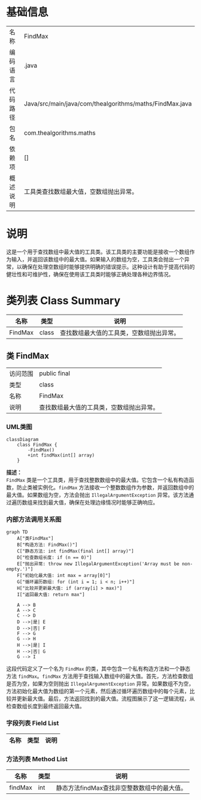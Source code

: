 # 基础信息

|      |      |
|------|------|
| 名称 | FindMax |
| 编码语言 | .java |
| 代码路径 | Java/src/main/java/com/thealgorithms/maths/FindMax.java |
| 包名 | com.thealgorithms.maths |
| 依赖项 | [] |
| 概述说明 | 工具类查找数组最大值，空数组抛出异常。 |

# 说明

这是一个用于查找数组中最大值的工具类。该工具类的主要功能是接收一个数组作为输入，并返回该数组中的最大值。如果输入的数组为空，工具类会抛出一个异常，以确保在处理空数组时能够提供明确的错误提示。这种设计有助于提高代码的健壮性和可维护性，确保在使用该工具类时能够正确处理各种边界情况。

# 类列表 Class Summary

| 名称   | 类型  | 说明 |
|-------|------|-------------|
| FindMax | class | 查找数组最大值的工具类，空数组抛出异常。 |



## 类 FindMax

|      |      |
|------|------|
| 访问范围 | public final |
| 类型 | class |
| 名称 | FindMax |
| 说明 | 查找数组最大值的工具类，空数组抛出异常。 |


### UML类图

```mermaid
classDiagram
    class FindMax {
        -FindMax()
        +int findMax(int[] array)
    }
```

**描述：**  
`FindMax` 类是一个工具类，用于查找整数数组中的最大值。它包含一个私有构造函数，防止类被实例化。`findMax` 方法接收一个整数数组作为参数，并返回数组中的最大值。如果数组为空，方法会抛出 `IllegalArgumentException` 异常。该方法通过遍历数组来找到最大值，确保在处理边缘情况时能够正确响应。


### 内部方法调用关系图

```mermaid
graph TD
    A["类FindMax"]
    B["构造方法: FindMax()"]
    C["静态方法: int findMax(final int[] array)"]
    D["检查数组长度: if (n == 0)"]
    E["抛出异常: throw new IllegalArgumentException('Array must be non-empty.')"]
    F["初始化最大值: int max = array[0]"]
    G["循环遍历数组: for (int i = 1; i < n; i++)"]
    H["比较并更新最大值: if (array[i] > max)"]
    I["返回最大值: return max"]

    A --> B
    A --> C
    C --> D
    D -->|是| E
    D -->|否| F
    F --> G
    G --> H
    H -->|是| I
    H -->|否| G
    G --> I
```

这段代码定义了一个名为 `FindMax` 的类，其中包含一个私有构造方法和一个静态方法 `findMax`。`findMax` 方法用于查找输入数组中的最大值。首先，方法检查数组是否为空，如果为空则抛出 `IllegalArgumentException` 异常。如果数组不为空，方法初始化最大值为数组的第一个元素，然后通过循环遍历数组中的每个元素，比较并更新最大值。最后，方法返回找到的最大值。流程图展示了这一逻辑流程，从检查数组长度到最终返回最大值。

### 字段列表 Field List

| 名称  | 类型  | 说明 |
|-------|-------|------|

### 方法列表 Method List

| 名称  | 类型  | 说明 |
|-------|-------|------|
| findMax | int | 静态方法findMax查找非空整数数组中的最大值。 |




